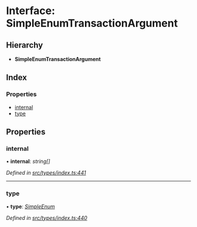 # Interface: SimpleEnumTransactionArgument

## Hierarchy

* **SimpleEnumTransactionArgument**

## Index

### Properties

* [internal](simpleenumtransactionargument.md#internal)
* [type](simpleenumtransactionargument.md#type)

## Properties

###  internal

• **internal**: *string[]*

*Defined in [src/types/index.ts:441](https://github.com/PolymathNetwork/polymesh-sdk/blob/da32f46a/src/types/index.ts#L441)*

___

###  type

• **type**: *[SimpleEnum](../enums/transactionargumenttype.md#simpleenum)*

*Defined in [src/types/index.ts:440](https://github.com/PolymathNetwork/polymesh-sdk/blob/da32f46a/src/types/index.ts#L440)*
